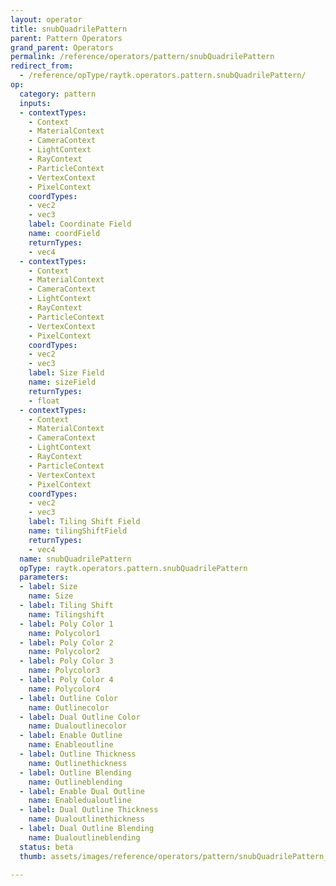 ```yaml
---
layout: operator
title: snubQuadrilePattern
parent: Pattern Operators
grand_parent: Operators
permalink: /reference/operators/pattern/snubQuadrilePattern
redirect_from:
  - /reference/opType/raytk.operators.pattern.snubQuadrilePattern/
op:
  category: pattern
  inputs:
  - contextTypes:
    - Context
    - MaterialContext
    - CameraContext
    - LightContext
    - RayContext
    - ParticleContext
    - VertexContext
    - PixelContext
    coordTypes:
    - vec2
    - vec3
    label: Coordinate Field
    name: coordField
    returnTypes:
    - vec4
  - contextTypes:
    - Context
    - MaterialContext
    - CameraContext
    - LightContext
    - RayContext
    - ParticleContext
    - VertexContext
    - PixelContext
    coordTypes:
    - vec2
    - vec3
    label: Size Field
    name: sizeField
    returnTypes:
    - float
  - contextTypes:
    - Context
    - MaterialContext
    - CameraContext
    - LightContext
    - RayContext
    - ParticleContext
    - VertexContext
    - PixelContext
    coordTypes:
    - vec2
    - vec3
    label: Tiling Shift Field
    name: tilingShiftField
    returnTypes:
    - vec4
  name: snubQuadrilePattern
  opType: raytk.operators.pattern.snubQuadrilePattern
  parameters:
  - label: Size
    name: Size
  - label: Tiling Shift
    name: Tilingshift
  - label: Poly Color 1
    name: Polycolor1
  - label: Poly Color 2
    name: Polycolor2
  - label: Poly Color 3
    name: Polycolor3
  - label: Poly Color 4
    name: Polycolor4
  - label: Outline Color
    name: Outlinecolor
  - label: Dual Outline Color
    name: Dualoutlinecolor
  - label: Enable Outline
    name: Enableoutline
  - label: Outline Thickness
    name: Outlinethickness
  - label: Outline Blending
    name: Outlineblending
  - label: Enable Dual Outline
    name: Enabledualoutline
  - label: Dual Outline Thickness
    name: Dualoutlinethickness
  - label: Dual Outline Blending
    name: Dualoutlineblending
  status: beta
  thumb: assets/images/reference/operators/pattern/snubQuadrilePattern_thumb.png

---
```

